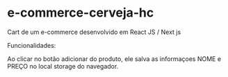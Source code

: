 # e-commerce-cerveja-hc

Cart de um e-commerce desenvolvido em React JS / Next js

Funcionalidades:

Ao clicar no botão adicionar do produto, ele salva as informaçoes NOME e PREÇO no local storage do navegador.
